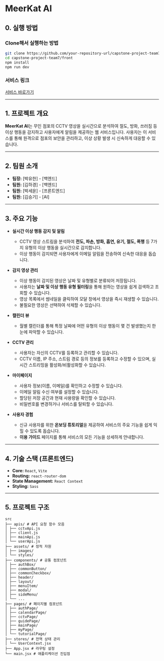 # MeerKat AI

## 0\. 실행 방법

### **Clone해서 실행하는 방법**

```bash
git clone https://github.com/your-repository-url/capstone-project-team7.git
cd capstone-project-team7/front
npm install
npm run dev
```

### **서비스 링크**

[서비스 바로가기](https://meerkat-ai.vercel.app/)

-----

## 1\. 프로젝트 개요

**MeerKat AI**는 무인 점포의 CCTV 영상을 실시간으로 분석하여 절도, 방화, 쓰러짐 등 이상 행동을 감지하고 사용자에게 알림을 제공하는 웹 서비스입니다. 사용자는 이 서비스를 통해 원격으로 점포의 보안을 관리하고, 이상 상황 발생 시 신속하게 대응할 수 있습니다.

-----

## 2\. 팀원 소개

  - **팀장:** [박유한] - [백엔드]
  - **팀원:** [김하경] - [백엔드]
  - **팀원:** [박세윤] - [프론트엔드]
  - **팀원:** [김승기] - [AI]

-----

## 3\. 주요 기능

  - **실시간 이상 행동 감지 및 알림**

      - CCTV 영상 스트림을 분석하여 **전도, 파손, 방화, 흡연, 유기, 절도, 폭행** 등 7가지 유형의 이상 행동을 실시간으로 감지합니다.
      - 이상 행동이 감지되면 사용자에게 이메일 알림을 전송하여 신속한 대응을 돕습니다.

  - **감지 영상 관리**

      - 이상 행동이 감지된 영상은 날짜 및 유형별로 분류되어 저장됩니다.
      - 사용자는 **날짜 및 이상 행동 유형 필터링**을 통해 원하는 영상을 쉽게 검색하고 조회할 수 있습니다.
      - 영상 목록에서 썸네일을 클릭하여 모달 창에서 영상을 즉시 재생할 수 있습니다.
      - 불필요한 영상은 선택하여 삭제할 수 있습니다.

  - **캘린더 뷰**

      - 월별 캘린더를 통해 특정 날짜에 어떤 유형의 이상 행동이 몇 건 발생했는지 한눈에 파악할 수 있습니다.

  - **CCTV 관리**

      - 사용자는 자신의 CCTV를 등록하고 관리할 수 있습니다.
      - CCTV 이름, IP 주소, 스트림 경로 등의 정보를 등록하고 수정할 수 있으며, 실시간 스트리밍을 활성화/비활성화할 수 있습니다.

  - **마이페이지**

      - 사용자 정보(이름, 이메일)를 확인하고 수정할 수 있습니다.
      - 이메일 알림 수신 여부를 설정할 수 있습니다.
      - 할당된 저장 공간과 현재 사용량을 확인할 수 있습니다.
      - 비밀번호를 변경하거나 서비스를 탈퇴할 수 있습니다.

  - **사용자 경험**

      - 신규 사용자를 위한 **온보딩 튜토리얼**을 제공하여 서비스의 주요 기능을 쉽게 익힐 수 있도록 돕습니다.
      - **이용 가이드** 페이지를 통해 서비스의 모든 기능을 상세하게 안내합니다.

-----

## 4\. 기술 스택 (프론트엔드)

  - **Core:** `React`, `Vite`
  - **Routing:** `react-router-dom`
  - **State Management:** `React Context`
  - **Styling:** `Sass`
-----

## 5\. 프로젝트 구조

```
src
├── apis/ # API 요청 함수 모음
│ ├── cctvApi.js
│ ├── client.js
│ ├── mainApi.js
│ └── userApi.js
├── assets/ # 정적 자원
│ ├── images/
│ └── styles/
├── components/ # 공통 컴포넌트
│ ├── authBox/
│ ├── commonButton/
│ ├── commonCheckbox/
│ ├── header/
│ ├── layout/
│ ├── menuItem/
│ ├── modal/
│ ├── sideMenu/
│ └── ...
├── pages/ # 페이지별 컴포넌트
│ ├── authPage/
│ ├── calendarPage/
│ ├── cctvPage/
│ ├── guidePage/
│ ├── mainPage/
│ ├── myPage/
│ └── tutorialPage/
├── stores/ # 전역 상태 관리
│ └── UserContext.jsx
├── App.jsx # 라우팅 설정
└── main.jsx # 애플리케이션 진입점
```
